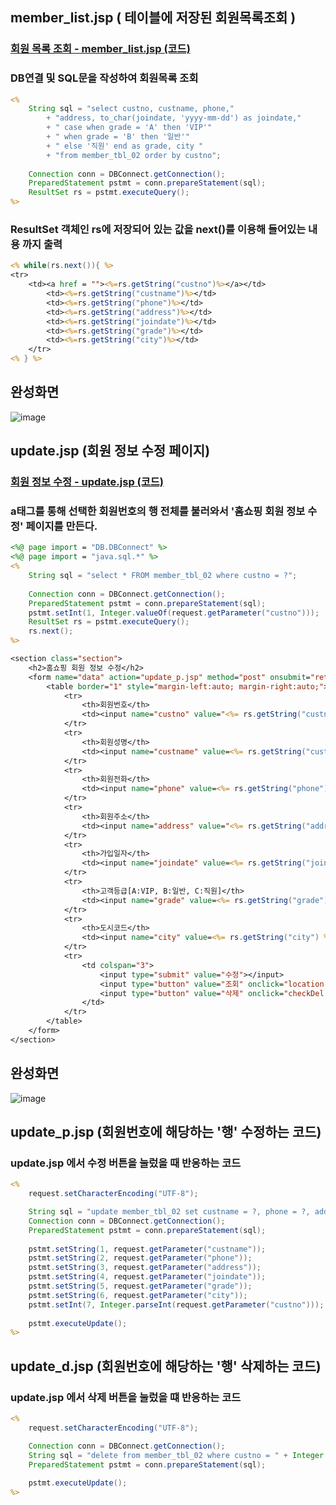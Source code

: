 ## member_list.jsp ( 테이블에 저장된 회원목록조회 )
### [회원 목록 조회 - member_list.jsp (코드)](https://github.com/Qnd1101/Shoppingmall_Problem_Explanation/blob/main/src/main/webapp/member_list.jsp)

### DB연결 및 SQL문을 작성하여 회원목록 조회

```jsp
<%
	String sql = "select custno, custname, phone,"
		+ "address, to_char(joindate, 'yyyy-mm-dd') as joindate,"
		+ " case when grade = 'A' then 'VIP'"
		+ " when grade = 'B' then '일반'"
		+ " else '직원' end as grade, city "
		+ "from member_tbl_02 order by custno";
			
	Connection conn = DBConnect.getConnection();
	PreparedStatement pstmt = conn.prepareStatement(sql);
	ResultSet rs = pstmt.executeQuery();
%>
```

### ResultSet 객체인 rs에 저장되어 있는 값을 next()를 이용해 들어있는 내용 까지 출력

```jsp
<% while(rs.next()){ %>
<tr>
	<td><a href = ""><%=rs.getString("custno")%></a></td>
		<td><%=rs.getString("custname")%></td>
		<td><%=rs.getString("phone")%></td>
		<td><%=rs.getString("address")%></td>
		<td><%=rs.getString("joindate")%></td>
		<td><%=rs.getString("grade")%></td>
		<td><%=rs.getString("city")%></td>
	</tr> 
<% } %>
```

## 완성화면
![image](https://github.com/Qnd1101/Shoppingmall_Problem_Explanation/assets/107795830/e1a001da-d361-4456-ae67-4241ba756fa5)

## update.jsp (회원 정보 수정 페이지)

### [회원 정보 수정 - update.jsp (코드)](https://github.com/Qnd1101/Shoppingmall_Problem_Explanation/blob/main/src/main/webapp/update.jsp)

### a태그를 통해 선택한 회원번호의 행 전체를 불러와서 '홈쇼핑 회원 정보 수정' 페이지를 만든다.
```jsp
<%@ page import = "DB.DBConnect" %>
<%@ page import = "java.sql.*" %>
<%
	String sql = "select * FROM member_tbl_02 where custno = ?";
				
	Connection conn = DBConnect.getConnection();
	PreparedStatement pstmt = conn.prepareStatement(sql);
	pstmt.setInt(1, Integer.valueOf(request.getParameter("custno")));
	ResultSet rs = pstmt.executeQuery();
	rs.next();
%>
```
```jsp
<section class="section">
	<h2>홈쇼핑 회원 정보 수정</h2>
	<form name="data" action="update_p.jsp" method="post" onsubmit="return checkValue()">
		<table border="1" style="margin-left:auto; margin-right:auto;">
			<tr>
				<th>회원번호</th>
				<td><input name="custno" value="<%= rs.getString("custno") %>" type="text" readonly></td>
			</tr>
			<tr>
				<th>회원성명</th>
				<td><input name="custname" value=<%= rs.getString("custname") %> type="text"></td>
			</tr>
			<tr>
				<th>회원전화</th>
				<td><input name="phone" value=<%= rs.getString("phone") %> type="text"></td>
			</tr>
			<tr>
				<th>회원주소</th>
				<td><input name="address" value="<%= rs.getString("address") %>" type="text"></td>
			</tr>
			<tr>
				<th>가입일자</th>
				<td><input name="joindate" value=<%= rs.getString("joindate") %> type="text"></td>
			</tr>
			<tr>
				<th>고객등급[A:VIP, B:일반, C:직원]</th>
				<td><input name="grade" value=<%= rs.getString("grade") %> type="text"></td>
			</tr>
			<tr>
				<th>도시코드</th>
				<td><input name="city" value=<%= rs.getString("city") %> type="text"></td>
			</tr>
			<tr>
				<td colspan="3">
					<input type="submit" value="수정"></input>
					<input type="button" value="조회" onclick="location.href='member_list.jsp'"></input>
					<input type="button" value="삭제" onclick="checkDel()"></input>
				</td>
			</tr>
		</table>
	</form>	
</section>
```

## 완성화면
![image](https://github.com/Qnd1101/Shoppingmall_Problem_Explanation/assets/107795830/94653880-adb1-44dd-b3a2-808c5e3790db)

## update_p.jsp (회원번호에 해당하는 '행' 수정하는 코드)

### update.jsp 에서 수정 버튼을 눌렀을 때 반응하는 코드
```jsp
<%
	request.setCharacterEncoding("UTF-8");	

	String sql = "update member_tbl_02 set custname = ?, phone = ?, address = ?, joindate = ?, grade = ?, city = ? where custno = ?";
	Connection conn = DBConnect.getConnection();
	PreparedStatement pstmt = conn.prepareStatement(sql);
	
	pstmt.setString(1, request.getParameter("custname"));
	pstmt.setString(2, request.getParameter("phone"));
	pstmt.setString(3, request.getParameter("address"));
	pstmt.setString(4, request.getParameter("joindate"));
	pstmt.setString(5, request.getParameter("grade"));
	pstmt.setString(6, request.getParameter("city"));
	pstmt.setInt(7, Integer.parseInt(request.getParameter("custno")));	
	
	pstmt.executeUpdate();
%>
```
## update_d.jsp (회원번호에 해당하는 '행' 삭제하는 코드)

### update.jsp 에서 삭제 버튼을 눌렀을 떄 반응하는 코드
```jsp
<%
	request.setCharacterEncoding("UTF-8");

	Connection conn = DBConnect.getConnection();
	String sql = "delete from member_tbl_02 where custno = " + Integer.parseInt(request.getParameter("custno"));
	PreparedStatement pstmt = conn.prepareStatement(sql);
	
	pstmt.executeUpdate();
%>
```
